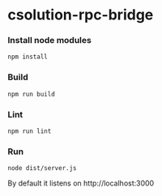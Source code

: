 # csolution-rpc-bridge

### Install node modules

```
npm install
```

### Build
```
npm run build
```

### Lint
```
npm run lint
```

### Run
```
node dist/server.js
```
By default it listens on http://localhost:3000
